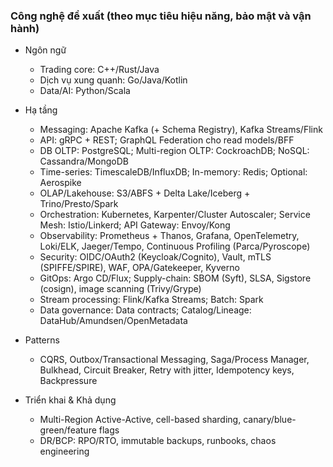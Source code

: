 ### Công nghệ đề xuất (theo mục tiêu hiệu năng, bảo mật và vận hành)

- Ngôn ngữ
  - Trading core: C++/Rust/Java
  - Dịch vụ xung quanh: Go/Java/Kotlin
  - Data/AI: Python/Scala

- Hạ tầng
  - Messaging: Apache Kafka (+ Schema Registry), Kafka Streams/Flink
  - API: gRPC + REST; GraphQL Federation cho read models/BFF
  - DB OLTP: PostgreSQL; Multi-region OLTP: CockroachDB; NoSQL: Cassandra/MongoDB
  - Time-series: TimescaleDB/InfluxDB; In-memory: Redis; Optional: Aerospike
  - OLAP/Lakehouse: S3/ABFS + Delta Lake/Iceberg + Trino/Presto/Spark
  - Orchestration: Kubernetes, Karpenter/Cluster Autoscaler; Service Mesh: Istio/Linkerd; API Gateway: Envoy/Kong
  - Observability: Prometheus + Thanos, Grafana, OpenTelemetry, Loki/ELK, Jaeger/Tempo, Continuous Profiling (Parca/Pyroscope)
  - Security: OIDC/OAuth2 (Keycloak/Cognito), Vault, mTLS (SPIFFE/SPIRE), WAF, OPA/Gatekeeper, Kyverno
  - GitOps: Argo CD/Flux; Supply-chain: SBOM (Syft), SLSA, Sigstore (cosign), image scanning (Trivy/Grype)
  - Stream processing: Flink/Kafka Streams; Batch: Spark
  - Data governance: Data contracts; Catalog/Lineage: DataHub/Amundsen/OpenMetadata

- Patterns
  - CQRS, Outbox/Transactional Messaging, Saga/Process Manager, Bulkhead, Circuit Breaker, Retry with jitter, Idempotency keys, Backpressure

- Triển khai & Khả dụng
  - Multi-Region Active-Active, cell-based sharding, canary/blue-green/feature flags
  - DR/BCP: RPO/RTO, immutable backups, runbooks, chaos engineering



